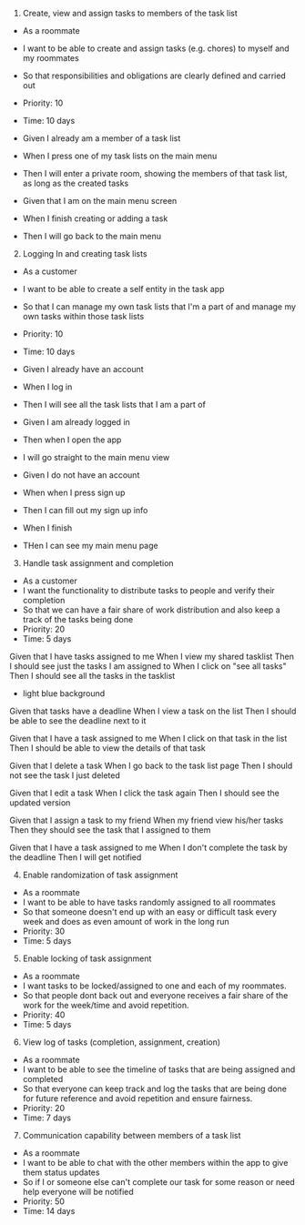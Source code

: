 1. Create, view and assign tasks to members of the task list
 - As a roommate
 - I want to be able to create and assign tasks (e.g. chores) to myself and my roommates
 - So that responsibilities and obligations are clearly defined and carried out
 - Priority: 10
 - Time: 10 days

 - Given I already am a member of a task list
 - When I press one of my task lists on the main menu
 - Then I will enter a private room, showing the members of that task list, as long as the created tasks

 - Given that I am on the main menu screen
 - When I finish creating or adding a task
 - Then I will go back to the main menu

2. Logging In and creating task lists 
 - As a customer
 - I want to be able to create a self entity in the task app
 - So that I can manage my own task lists that I'm a part of and manage my own tasks within those task lists
 - Priority: 10
 - Time: 10 days

 - Given I already have an account
 - When I log in
 - Then I will see all the task lists that I am a part of

 - Given I am already logged in
 - Then when I open the app
 - I will go straight to the main menu view

 - Given I do not have an account
 - When when I press sign up
 - Then I can fill out my sign up info
 - When I finish
 - THen I can see my main menu page

3. Handle task assignment and completion
 - As a customer
 - I want the functionality to distribute tasks to people and verify their completion
 - So that we can have a fair share of work distribution and also keep a track of the tasks being done
 - Priority: 20
 - Time: 5 days

Given that I have tasks assigned to me
When I view my shared tasklist 
Then I should see just the tasks I am assigned to
When I click on "see all tasks" 
Then I should see all the tasks in the tasklist

- light blue background

Given that tasks have a deadline
When I view a task on the list
Then I should be able to see the deadline next to it



Given that I have a task assigned to me
When I click on that task in the list
Then I should be able to view the details of that task

Given that I delete a task
When I go back to the task list page
Then I should not see the task I just deleted

Given that I edit a task
When I click the task again
Then I should see the updated version

Given that I assign a task to my friend
When my friend view his/her tasks
Then they should see the task that I assigned to them

Given that I have a task assigned to me
When I don't complete the task by the deadline
Then I will get notified

4. Enable randomization of task assignment
 - As a roommate
 - I want to be able to have tasks randomly assigned to all roommates
 - So that someone doesn't end up with an easy or difficult task every week and does as even amount of work in the long run
 - Priority: 30
 - Time: 5 days

5. Enable locking of task assignment
 - As a roommate
 - I want tasks to be locked/assigned to one and each of my roommates.
 - So that people dont back out and everyone receives a fair share of the work for the week/time and avoid repetition.
 - Priority: 40
 - Time: 5 days

6. View log of tasks (completion, assignment, creation)
 - As a roommate
 - I want to be able to see the timeline of tasks that are being assigned and completed
 - So that everyone can keep track and log the tasks that are being done for future reference and avoid repetition and ensure fairness.
 - Priority: 20
 - Time: 7 days

7. Communication capability between members of a task list
 - As a roommate
 - I want to be able to chat with the other members within the app to give them status updates
 - So if I or someone else can't complete our task for some reason or need help everyone will be notified
 - Priority: 50 
 - Time: 14 days